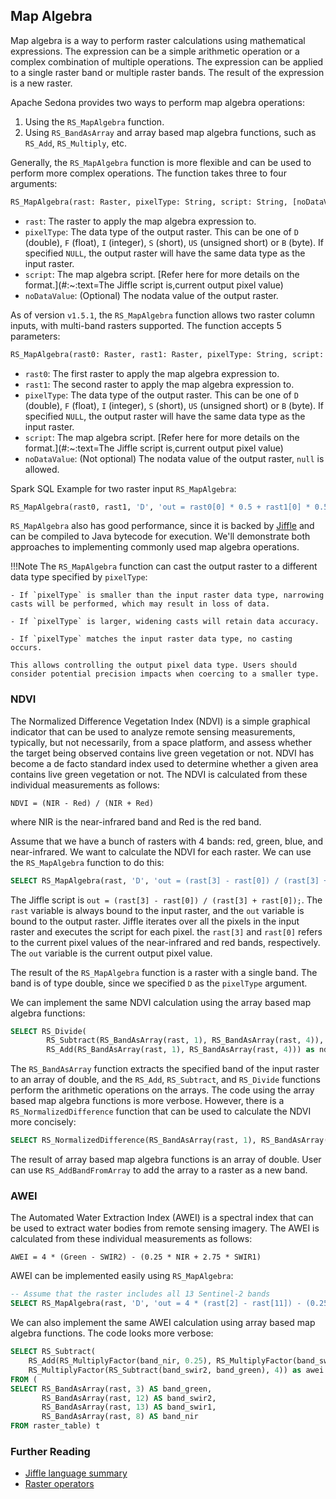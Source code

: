 ## Map Algebra

Map algebra is a way to perform raster calculations using mathematical expressions. The expression can be a simple arithmetic operation or a complex combination of multiple operations. The expression can be applied to a single raster band or multiple raster bands. The result of the expression is a new raster.

Apache Sedona provides two ways to perform map algebra operations:

1. Using the `RS_MapAlgebra` function.
2. Using `RS_BandAsArray` and array based map algebra functions, such as `RS_Add`, `RS_Multiply`, etc.

Generally, the `RS_MapAlgebra` function is more flexible and can be used to perform more complex operations. The function takes three to four arguments:

```sql
RS_MapAlgebra(rast: Raster, pixelType: String, script: String, [noDataValue: Double])
```

* `rast`: The raster to apply the map algebra expression to.
* `pixelType`: The data type of the output raster. This can be one of `D` (double), `F` (float), `I` (integer), `S` (short), `US` (unsigned short) or `B` (byte). If specified `NULL`, the output raster will have the same data type as the input raster.
* `script`: The map algebra script. [Refer here for more details on the format.](#:~:text=The Jiffle script is,current output pixel value)
* `noDataValue`: (Optional) The nodata value of the output raster.

As of version `v1.5.1`, the `RS_MapAlgebra` function allows two raster column inputs, with multi-band rasters supported. The function accepts 5 parameters:

```sql
RS_MapAlgebra(rast0: Raster, rast1: Raster, pixelType: String, script: String, noDataValue: Double)
```

* `rast0`: The first raster to apply the map algebra expression to.
* `rast1`: The second raster to apply the map algebra expression to.
* `pixelType`: The data type of the output raster. This can be one of `D` (double), `F` (float), `I` (integer), `S` (short), `US` (unsigned short) or `B` (byte). If specified `NULL`, the output raster will have the same data type as the input raster.
* `script`: The map algebra script. [Refer here for more details on the format.](#:~:text=The Jiffle script is,current output pixel value)
* `noDataValue`: (Not optional) The nodata value of the output raster, `null` is allowed.

Spark SQL Example for two raster input `RS_MapAlgebra`:

```sql
RS_MapAlgebra(rast0, rast1, 'D', 'out = rast0[0] * 0.5 + rast1[0] * 0.5;', null)
```

`RS_MapAlgebra` also has good performance, since it is backed by [Jiffle](https://github.com/geosolutions-it/jai-ext/wiki/Jiffle) and can be compiled to Java bytecode for
execution. We'll demonstrate both approaches to implementing commonly used map algebra operations.

!!!Note
    The `RS_MapAlgebra` function can cast the output raster to a different data type specified by `pixelType`:

    - If `pixelType` is smaller than the input raster data type, narrowing casts will be performed, which may result in loss of data.

    - If `pixelType` is larger, widening casts will retain data accuracy.

    - If `pixelType` matches the input raster data type, no casting occurs.

    This allows controlling the output pixel data type. Users should consider potential precision impacts when coercing to a smaller type.

### NDVI

The Normalized Difference Vegetation Index (NDVI) is a simple graphical indicator that can be used to analyze remote sensing measurements, typically, but not necessarily, from a space platform, and assess whether the target being observed contains live green vegetation or not. NDVI has become a de facto standard index used to determine whether a given area contains live green vegetation or not. The NDVI is calculated from these individual measurements as follows:

```
NDVI = (NIR - Red) / (NIR + Red)
```

where NIR is the near-infrared band and Red is the red band.

Assume that we have a bunch of rasters with 4 bands: red, green, blue, and near-infrared. We want to calculate the NDVI for each raster. We can use the `RS_MapAlgebra` function to do this:

```sql
SELECT RS_MapAlgebra(rast, 'D', 'out = (rast[3] - rast[0]) / (rast[3] + rast[0]);') as ndvi FROM raster_table
```

The Jiffle script is `out = (rast[3] - rast[0]) / (rast[3] + rast[0]);`. The `rast` variable is always bound to the input raster, and
the `out` variable is bound to the output raster. Jiffle iterates over all the pixels in the input raster and executes the script for each pixel. the `rast[3]` and `rast[0]`
refers to the current pixel values of the near-infrared and red bands, respectively. The `out` variable is the current output pixel value.

The result of the `RS_MapAlgebra` function is a raster with a single band. The band is of type double, since we specified `D` as the `pixelType` argument.

We can implement the same NDVI calculation using the array based map algebra functions:

```sql
SELECT RS_Divide(
        RS_Subtract(RS_BandAsArray(rast, 1), RS_BandAsArray(rast, 4)),
        RS_Add(RS_BandAsArray(rast, 1), RS_BandAsArray(rast, 4))) as ndvi FROM raster_table
```

The `RS_BandAsArray` function extracts the specified band of the input raster to an array of double, and the `RS_Add`, `RS_Subtract`, and `RS_Divide` functions perform the arithmetic operations on the arrays. The code using the array based map algebra functions is more verbose. However, there is a `RS_NormalizedDifference` function that can be used to calculate the NDVI more concisely:

```sql
SELECT RS_NormalizedDifference(RS_BandAsArray(rast, 1), RS_BandAsArray(rast, 4)) as ndvi FROM raster_table
```

The result of array based map algebra functions is an array of double. User can use `RS_AddBandFromArray` to add the array to a raster as a new band.

### AWEI

The Automated Water Extraction Index (AWEI) is a spectral index that can be used to extract water bodies from remote sensing imagery. The AWEI is calculated from these individual measurements as follows:

```
AWEI = 4 * (Green - SWIR2) - (0.25 * NIR + 2.75 * SWIR1)
```

AWEI can be implemented easily using `RS_MapAlgebra`:

```sql
-- Assume that the raster includes all 13 Sentinel-2 bands
SELECT RS_MapAlgebra(rast, 'D', 'out = 4 * (rast[2] - rast[11]) - (0.25 * rast[7] + 2.75 * rast[12]);') as awei FROM raster_table
```

We can also implement the same AWEI calculation using array based map algebra functions. The code looks more verbose:

```sql
SELECT RS_Subtract(
    RS_Add(RS_MultiplyFactor(band_nir, 0.25), RS_MultiplyFactor(band_swir1, 2.75)),
    RS_MultiplyFactor(RS_Subtract(band_swir2, band_green), 4)) as awei
FROM (
SELECT RS_BandAsArray(rast, 3) AS band_green,
       RS_BandAsArray(rast, 12) AS band_swir2,
       RS_BandAsArray(rast, 13) AS band_swir1,
       RS_BandAsArray(rast, 8) AS band_nir
FROM raster_table) t
```

### Further Reading

* [Jiffle language summary](https://github.com/geosolutions-it/jai-ext/wiki/Jiffle---language-summary)
* [Raster operators](../Raster-operators/)
